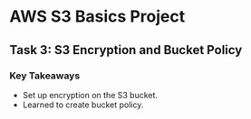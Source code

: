 # AWS S3 Basics Project

<h2>Task 3: S3 Encryption and Bucket Policy</h2>

<h3>Key Takeaways </h3>

- Set up encryption on the S3 bucket.
- Learned to create bucket policy.

<h2></h2>

